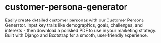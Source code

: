 # customer-persona-generator
Easily create detailed customer personas with our Customer Persona Generator. Input key traits like demographics, goals, challenges, and interests - then download a polished PDF to use in your marketing strategy. Built with Django and Bootstrap for a smooth, user-friendly experience.
